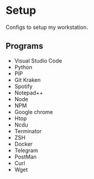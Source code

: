 # Setup
Configs to setup my workstation.

## Programs
- Visual Studio Code
- Python
- PIP
- Git Kraken
- Spotify 
- Notepad++
- Node
- NPM
- Google chrome
- Htop
- Ncdu
- Terminator
- ZSH
- Docker
- Telegram
- PostMan
- Curl
- Wget